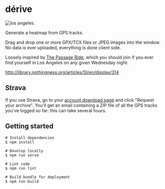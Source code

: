 # dérive

![los angeles.](http://i.imgur.com/Asf744D.jpg)

Generate a heatmap from GPS tracks.

Drag and drop one or more GPX/TCX files or JPEG images into the window. No data is ever uploaded,
everything is done client side.

Loosely inspired by [The Passage Ride](http://thepassageride.com), which you
should join if you ever find yourself in Los Angeles on any given Wednesday
night.

http://library.nothingness.org/articles/SI/en/display/314

## Strava

If you use Strava, go to
your [account download page](https://www.strava.com/athlete/delete_your_account) and click
"Request your archive". You'll get an email containing a ZIP
file of all the GPS tracks you've logged so far: this can take several hours.

## Getting started

```
# Install dependencies
$ npm install

# Develop locally
$ npm run serve

# Lint code
$ npm run lint

# Build bundle for deployment
$ npm run build
```
